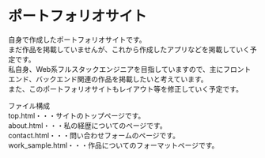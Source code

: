 # ポートフォリオサイト
自身で作成したポートフォリオサイトです。  
まだ作品を掲載していませんが、これから作成したアプリなどを掲載していく予定です。  
私自身、Web系フルスタックエンジニアを目指していますので、主にフロントエンド、バックエンド関連の作品を掲載したいと考えています。  
また、このポートフォリオサイトもレイアウト等を修正していく予定です。  

ファイル構成  
top.html・・・サイトのトップページです。  
about.html・・・私の経歴についてのページです。  
contact.html・・・問い合わせフォームのページです。
work_sample.html・・・作品についてのフォーマットページです。
